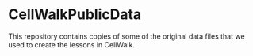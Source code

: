 # CellWalkPublicData
This repository contains copies of some of the original data files that we used to create the lessons in CellWalk. 
